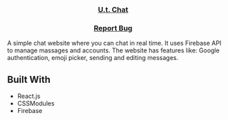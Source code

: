 <h3 align="center">
    <a href="https://unisltu.github.io/utchat/">U.t. Chat</a> &nbsp; &nbsp;
</h3>

<h3 align="center">
    <a href="https://github.com/UnisLTU/portfolio/issues">Report Bug</a> &nbsp; &nbsp;
</h3>

A simple chat website where you can chat in real time. It uses Firebase API to manage massages and accounts. The website has features like: Google authentication, emoji picker, sending and editing messages.<br/>

## Built With

- React.js
- CSSModules
- Firebase
